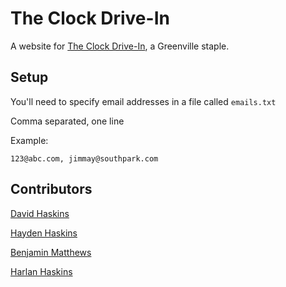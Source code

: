 # The Clock Drive-In

A website for [The Clock Drive-In](http://clockdrivein.com), 
a Greenville staple.

## Setup

You'll need to specify email addresses in a file called `emails.txt`

Comma separated, one line

Example:

```
123@abc.com, jimmay@southpark.com
```

## Contributors

[David Haskins](http://haskinspr.com)

[Hayden Haskins](http://haydenhaskins.com)

[Benjamin Matthews](http://benjaminmatthews.com)

[Harlan Haskins](https://harlanhaskins.com)

